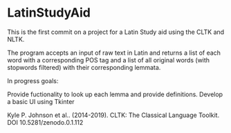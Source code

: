# LatinStudyAid

This is the first commit on a project for a Latin Study aid using the CLTK and NLTK.

The program accepts an input of raw text in Latin and returns a list of each word with a corresponding POS tag
and a list of all original words (with stopwords filtered) with their corresponding lemmata.

In progress goals:

Provide fuctionality to look up each lemma and provide definitions.
Develop a basic UI using Tkinter

Kyle P. Johnson et al.. (2014-2019). CLTK: The Classical Language Toolkit. DOI 10.5281/zenodo.0.1.112
